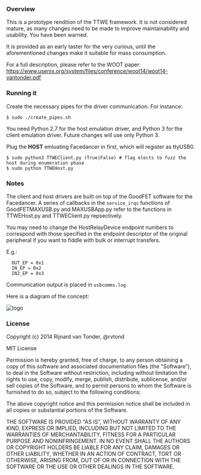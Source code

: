 ### Overview

This is a prototype rendition of the TTWE framework. It is not considered mature,
as many changes need to be made to improve maintainability and usability. You have been warned.

It is provided as an early taster for the very curious, until the aforementioned changes
make it suitable for mass consumption.

For a full description, please refer to the WOOT paper: https://www.usenix.org/system/files/conference/woot14/woot14-vantonder.pdf

### Running it

Create the necessary pipes for the driver communication. For instance:

	$ sudo ./create_pipes.sh

You need Python 2.7 for the host emulation driver, and Python 3 for the client emulation driver. Future
changes will use only Python 3. 

Plug the **HOST** emluating Facedancer in first, which will register as ttyUSB0.

	$ sudo python3 TTWEClient.py (True|False) # flag elects to fuzz the host during enumeration phase
	$ sudo python TTWEHost.py

### Notes

The client and host drivers are built on top of the GoodFET software for 
the Facedancer. A series of callbacks in the ```service_irqs``` functions of GoodFETMAXUSB.py and
MAXUSBApp.py refer to the functions in TTWEHost.py and TTWEClient.py repsectively. 

You may need to change the HostRelayDevice endpoint numbers to correspond with those specified in the 
endpoint descriptor of the original peripheral if you want to fiddle with bulk or interrupt transfers.

E.g.:
```
  OUT_EP = 0x1
  IN_EP = 0x2
  IN2_EP = 0x3
 ```
  
Communication output is placed in `usbcomms.log`

Here is a diagram of the concept:

![logo](https://raw.github.com/rvantonder/ttwe-proto/master/ttwe-mitm.png)



### License

Copyright (c) 2014 Rijnard van Tonder, @rvtond

MIT License

Permission is hereby granted, free of charge, to any person obtaining
a copy of this software and associated documentation files (the
"Software"), to deal in the Software without restriction, including
without limitation the rights to use, copy, modify, merge, publish,
distribute, sublicense, and/or sell copies of the Software, and to
permit persons to whom the Software is furnished to do so, subject to
the following conditions:

The above copyright notice and this permission notice shall be
included in all copies or substantial portions of the Software.

THE SOFTWARE IS PROVIDED "AS IS", WITHOUT WARRANTY OF ANY KIND,
EXPRESS OR IMPLIED, INCLUDING BUT NOT LIMITED TO THE WARRANTIES OF
MERCHANTABILITY, FITNESS FOR A PARTICULAR PURPOSE AND
NONINFRINGEMENT. IN NO EVENT SHALL THE AUTHORS OR COPYRIGHT HOLDERS BE
LIABLE FOR ANY CLAIM, DAMAGES OR OTHER LIABILITY, WHETHER IN AN ACTION
OF CONTRACT, TORT OR OTHERWISE, ARISING FROM, OUT OF OR IN CONNECTION
WITH THE SOFTWARE OR THE USE OR OTHER DEALINGS IN THE SOFTWARE.
